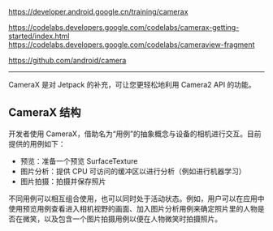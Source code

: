 https://developer.android.google.cn/training/camerax

https://codelabs.developers.google.com/codelabs/camerax-getting-started/index.html
https://codelabs.developers.google.com/codelabs/cameraview-fragment


https://github.com/android/camera

---

CameraX 是对 Jetpack 的补充，可让您更轻松地利用 Camera2 API 的功能。

## CameraX 结构

开发者使用 CameraX，借助名为“用例”的抽象概念与设备的相机进行交互。目前提供的用例如下：

* 预览：准备一个预览 SurfaceTexture
* 图片分析：提供 CPU 可访问的缓冲区以进行分析（例如进行机器学习）
* 图片拍摄：拍摄并保存照片

不同用例可以相互组合使用，也可以同时处于活动状态。例如，用户可以在应用中使用预览用例查看进入相机视野的画面、加入图片分析用例来确定照片里的人物是否在微笑，以及包含一个图片拍摄用例以便在人物微笑时拍摄照片。